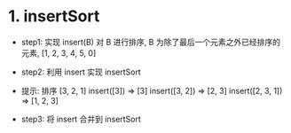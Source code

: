 # 1. insertSort

* step1: 实现 insert(B) 对 B 进行排序, B 为除了最后一个元素之外已经排序的元素, [1, 2, 3, 4, 5, 0]

* step2: 利用 insert 实现 insertSort

* 提示:
    排序 [3, 2, 1]
    insert([3]) => [3]
    insert([3, 2]) => [2, 3]
    insert([2, 3, 1]) => [1, 2, 3]

* step3: 将 insert 合并到 insertSort
